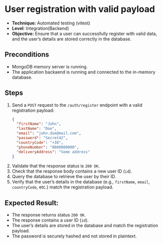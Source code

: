 # User registration with valid payload

- **Technique:** Automated testing (vitest)
- **Level**: Integration(Backend)
- **Objective:** Ensure that a user can successfully register with valid data,
                 and the user’s details are stored correctly in the database.

## Preconditions

- MongoDB memory server is running.
- The application backaend is running and connected to the in-memory database.

## Steps

1. Send a `POST` request to the `/auth/register` endpoint with a valid registration payload:
   ```json
   {
     "firstName": "John",
     "lastName": "Doe",
     "email": "john.doe@mail.com",
     "password": "Secret42",
     "countryCode": "+38",
     "phoneNumber": "0000000000",
     "deliveryAddress": "Some address"
   }
   ```
2. Validate that the response status is `200 OK`.
3. Check that the response body contains a new user ID (`id`).
4. Query the database to retrieve the user by their ID.
5. Verify that the user’s details in the database (e.g., `firstName`, `email`, `countryCode`, etc.) match the registration payload.

## **Expected Result**:

- The response returns status `200 OK`.
- The response contains a user ID (`id`).
- The user’s details are stored in the database and match the registration payload.
- The password is securely hashed and not stored in plaintext.
